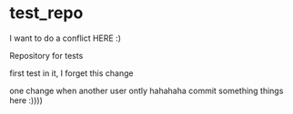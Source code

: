 test_repo
=========
I want to do a conflict HERE :)

Repository for tests

first test in it, I forget this change

one change when another user ontly hahahaha commit something things here :))))

